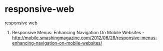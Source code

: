 responsive-web
==============

responsive web

1. Responsive Menus: Enhancing Navigation On Mobile Websites - http://mobile.smashingmagazine.com/2012/06/28/responsive-menus-enhancing-navigation-on-mobile-websites/
